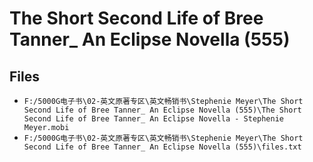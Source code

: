 # The Short Second Life of Bree Tanner_ An Eclipse Novella (555)

## Files

- `F:/5000G电子书\02-英文原著专区\英文畅销书\Stephenie Meyer\The Short Second Life of Bree Tanner_ An Eclipse Novella (555)\The Short Second Life of Bree Tanner_ An Eclipse Novella - Stephenie Meyer.mobi`
- `F:/5000G电子书\02-英文原著专区\英文畅销书\Stephenie Meyer\The Short Second Life of Bree Tanner_ An Eclipse Novella (555)\files.txt`
